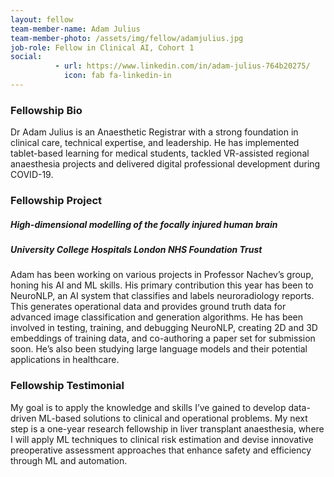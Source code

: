 ```yaml
---
layout: fellow
team-member-name: Adam Julius
team-member-photo: /assets/img/fellow/adamjulius.jpg
job-role: Fellow in Clinical AI, Cohort 1
social:
          - url: https://www.linkedin.com/in/adam-julius-764b20275/
            icon: fab fa-linkedin-in
---
```


### Fellowship Bio
Dr Adam Julius is an Anaesthetic Registrar
with a strong foundation in clinical care, technical
expertise, and leadership. He has implemented
tablet-based learning for medical students,
tackled VR-assisted regional anaesthesia projects
and delivered digital professional development
during COVID-19. 


### Fellowship Project
##### _High-dimensional modelling of the focally injured human brain_
##### University College Hospitals London NHS Foundation Trust

Adam has been working on various projects in
Professor Nachev’s group, honing his AI and ML
skills. His primary contribution this year has
been to NeuroNLP, an AI system that classifies
and labels neuroradiology reports. This generates
operational data and provides ground truth data
for advanced image classification and generation
algorithms.
He has been involved in testing, training, and
debugging NeuroNLP, creating 2D and 3D
embeddings of training data, and co-authoring
a paper set for submission soon. He’s also been
studying large language models and their potential
applications in healthcare.

### Fellowship Testimonial
My goal is to apply the
knowledge and skills I’ve gained to develop
data-driven ML-based solutions to clinical and
operational problems. My next step is a one-year
research fellowship in liver transplant anaesthesia,
where I will apply ML techniques to clinical risk
estimation and devise innovative preoperative
assessment approaches that enhance safety and
efficiency through ML and automation.

